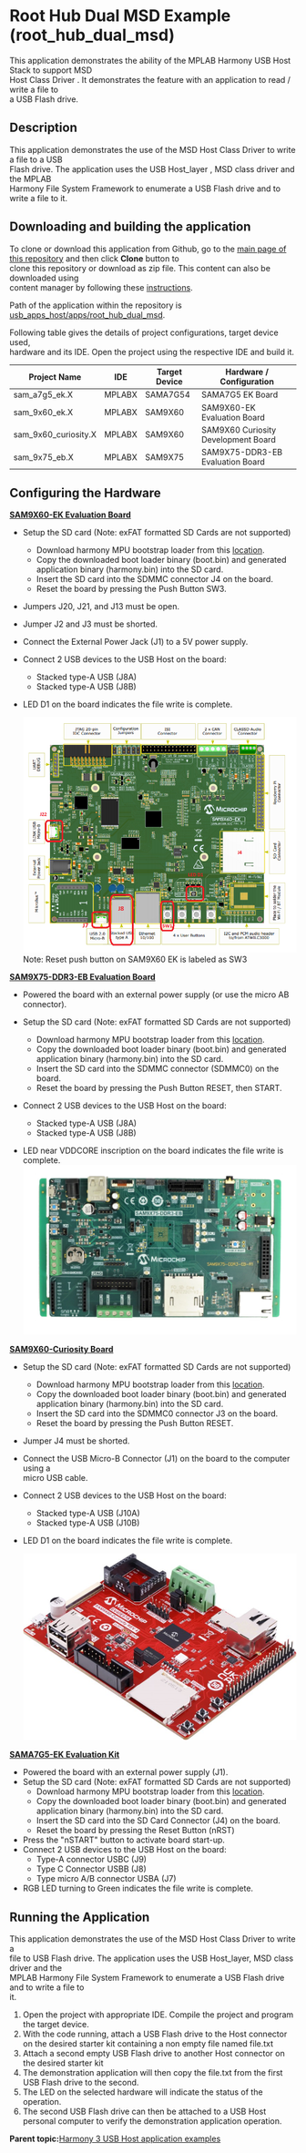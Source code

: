 # Root Hub Dual MSD Example \(root\_hub\_dual\_msd\)

This application demonstrates the ability of the MPLAB Harmony USB Host Stack to support MSD<br /> Host Class Driver . It demonstrates the feature with an application to read / write a file to<br /> a USB Flash drive.

## **Description**

This application demonstrates the use of the MSD Host Class Driver to write a file to a USB<br /> Flash drive. The application uses the USB Host\_layer , MSD class driver and the MPLAB<br /> Harmony File System Framework to enumerate a USB Flash drive and to write a file to it.

## **Downloading and building the application**

To clone or download this application from Github, go to the [main page of this repository](https://github.com/Microchip-MPLAB-Harmony/usb_apps_host) and then click **Clone** button to<br /> clone this repository or download as zip file. This content can also be downloaded using<br /> content manager by following these [instructions](https://github.com/Microchip-MPLAB-Harmony/contentmanager/wiki).

Path of the application within the repository is [usb\_apps\_host/apps/root\_hub\_dual\_msd](https://github.com/Microchip-MPLAB-Harmony/usb_apps_host/tree/master/apps/root_hub_dual_msd).

Following table gives the details of project configurations, target device used,<br /> hardware and its IDE. Open the project using the respective IDE and build it.

|Project Name|IDE|Target Device|Hardware / Configuration|
|------------|---|-------------|------------------------|
|sam\_a7g5\_ek.X|MPLABX|SAMA7G54|SAMA7G5 EK Board|
|sam\_9x60\_ek.X|MPLABX|SAM9X60|SAM9X60-EK Evaluation Board|
|sam\_9x60\_curiosity.X|MPLABX|SAM9X60|SAM9X60 Curiosity Development Board|
|sam\_9x75\_eb.X|MPLABX|SAM9X75|SAM9X75-DDR3-EB Evaluation Board|

## **Configuring the Hardware**

**[SAM9X60-EK Evaluation Board](https://www.microchip.com/developmenttools/ProductDetails/DT100126)**

-   Setup the SD card \(Note: exFAT formatted SD Cards are not supported\)

    -   Download harmony MPU bootstrap loader from this [location](https://github.com/Microchip-MPLAB-Harmony/usb_apps_host/tree/master/deps/at91bootstrap_sam_9x60_binaries/boot.bin).
    -   Copy the downloaded boot loader binary \(boot.bin\) and generated application binary \(harmony.bin\) into the SD card.
    -   Insert the SD card into the SDMMC connector J4 on the board.
    -   Reset the board by pressing the Push Button SW3.
-   Jumpers J20, J21, and J13 must be open.

-   Jumper J2 and J3 must be shorted.

-   Connect the External Power Jack \(J1\) to a 5V power supply.

-   Connect 2 USB devices to the USB Host on the board:

    -   Stacked type-A USB \(J8A\)
    -   Stacked type-A USB \(J8B\)
-   LED D1 on the board indicates the file write is complete.

    ![](GUID-3A80F4CD-C8CC-459A-9F5A-5A6F94198D38-low.png)Note: Reset push button on SAM9X60 EK is labeled as SW3


**[SAM9X75-DDR3-EB Evaluation Board](https://file+.vscode-resource.vscode-cdn.net/c%3A/H3_USB_APPS/usb_apps_host/apps/root_hub_dual_msd/readme.md)**

-   Powered the board with an external power supply \(or use the micro AB<br /> connector\).

-   Setup the SD card \(Note: exFAT formatted SD Cards are not supported\)

    -   Download harmony MPU bootstrap loader from this [location](https://github.com/Microchip-MPLAB-Harmony/usb_apps_host/tree/master/deps/at91bootstrap_sam_9x7_binaries/boot.bin).
    -   Copy the downloaded boot loader binary \(boot.bin\) and generated application binary \(harmony.bin\) into the SD card.
    -   Insert the SD card into the SDMMC connector \(SDMMC0\) on the board.
    -   Reset the board by pressing the Push Button RESET, then START.
-   Connect 2 USB devices to the USB Host on the board:

    -   Stacked type-A USB \(J8A\)
    -   Stacked type-A USB \(J8B\)
-   LED near VDDCORE inscription on the board indicates the file write is<br /> complete.![](GUID-9267B813-42FC-4A89-A2CE-DF5AE7535C9C-low.png)


**[SAM9X60-Curiosity Board](https://www.microchip.com/en-us/development-tool/EV40E67A)**

-   Setup the SD card \(Note: exFAT formatted SD Cards are not supported\)

    -   Download harmony MPU bootstrap loader from this [location](https://github.com/Microchip-MPLAB-Harmony/usb_apps_host/tree/master/deps/at91bootstrap_sam_9x60_binaries/boot.bin).
    -   Copy the downloaded boot loader binary \(boot.bin\) and generated application binary \(harmony.bin\) into the SD card.
    -   Insert the SD card into the SDMMC0 connector J3 on the board.
    -   Reset the board by pressing the Push Button RESET.
-   Jumper J4 must be shorted.

-   Connect the USB Micro-B Connector \(J1\) on the board to the computer using a<br /> micro USB cable.

-   Connect 2 USB devices to the USB Host on the board:

    -   Stacked type-A USB \(J10A\)
    -   Stacked type-A USB \(J10B\)
-   LED D1 on the board indicates the file write is complete.

    ![](GUID-183BD41F-3C32-42CE-AB01-34E971650003-low.png)


**[SAMA7G5-EK Evaluation Kit](https://www.microchip.com/en-us/development-tool/EV21H18A)**

-   Powered the board with an external power supply \(J1\).
-   Setup the SD card \(Note: exFAT formatted SD Cards are not supported\)
    -   Download harmony MPU bootstrap loader from this [location](https://github.com/Microchip-MPLAB-Harmony/usb_apps_host/tree/master/deps/at91bootstrap_sam_a7g5_binaries/boot.bin).
    -   Copy the downloaded boot loader binary \(boot.bin\) and generated application binary \(harmony.bin\) into the SD card.
    -   Insert the SD card into the SD Card Connector \(J4\) on the board.
    -   Reset the board by pressing the Reset Button \(nRST\)
-   Press the "nSTART" button to activate board start-up.
-   Connect 2 USB devices to the USB Host on the board:
    -   Type-A connector USBC \(J9\)
    -   Type C Connector USBB \(J8\)
    -   Type micro A/B connector USBA \(J7\)
-   RGB LED turning to Green indicates the file write is complete.

## **Running the Application**

This application demonstrates the use of the MSD Host Class Driver to write a<br /> file to USB Flash drive. The application uses the USB Host\_layer, MSD class driver and the<br /> MPLAB Harmony File System Framework to enumerate a USB Flash drive and to write a file to<br /> it.

1.  Open the project with appropriate IDE. Compile the project and program the target device.
2.  With the code running, attach a USB Flash drive to the Host connector on the desired starter kit containing a non empty file named file.txt
3.  Attach a second empty USB Flash drive to another Host connector on the desired starter kit
4.  The demonstration application will then copy the file.txt from the first USB Flash drive to the second.
5.  The LED on the selected hardware will indicate the status of the operation.
6.  The second USB Flash drive can then be attached to a USB Host personal computer to verify the demonstration application operation.

**Parent topic:**[Harmony 3 USB Host application examples](GUID-4BEB4580-5653-4314-ABDE-36EF2BAAF53B.md)

